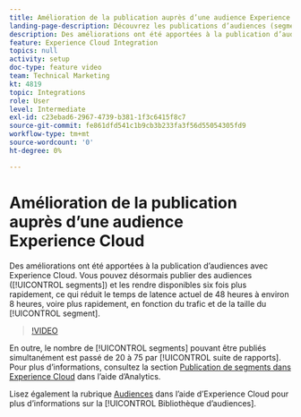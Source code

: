 ```yaml
---
title: Amélioration de la publication auprès d’une audience Experience Cloud
landing-page-description: Découvrez les publications d’audiences (segments) et rendez-les disponibles plus rapidement que jamais.
description: Des améliorations ont été apportées à la publication d’audiences avec Experience Cloud. Vous pouvez désormais publier des audiences (segments) et les rendre disponibles six fois plus rapidement, ce qui réduit le temps de latence actuel de 48 heures à environ 8 heures, voire plus rapidement, en fonction du trafic et de la taille du segment.
feature: Experience Cloud Integration
topics: null
activity: setup
doc-type: feature video
team: Technical Marketing
kt: 4819
topic: Integrations
role: User
level: Intermediate
exl-id: c23ebad6-2967-4739-b381-1f3c6415f8c7
source-git-commit: fe861dfd541c1b9cb3b233fa3f56d55054305fd9
workflow-type: tm+mt
source-wordcount: '0'
ht-degree: 0%

---
```


# Amélioration de la publication auprès d’une audience Experience Cloud

Des améliorations ont été apportées à la publication d’audiences avec Experience Cloud. Vous pouvez désormais publier des audiences ([!UICONTROL segments]) et les rendre disponibles six fois plus rapidement, ce qui réduit le temps de latence actuel de 48 heures à environ 8 heures, voire plus rapidement, en fonction du trafic et de la taille du [!UICONTROL segment].

>[!VIDEO](https://video.tv.adobe.com/v/32842/?quality=12)

En outre, le nombre de [!UICONTROL segments] pouvant être publiés simultanément est passé de 20 à 75 par [!UICONTROL suite de rapports].
Pour plus d’informations, consultez la section [Publication de segments dans Experience Cloud](https://experienceleague.adobe.com/docs/analytics/components/segmentation/segmentation-workflow/seg-publish.html?lang=fr) dans l’aide d’Analytics.

Lisez également la rubrique [Audiences](https://experienceleague.adobe.com/docs/core-services/interface/audiences/audience-library.html?lang=fr) dans l’aide d’Experience Cloud pour plus d’informations sur la [!UICONTROL Bibliothèque d’audiences].
